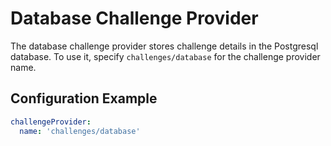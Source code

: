 # Database Challenge Provider

The database challenge provider stores challenge details in the Postgresql database. To use it, specify `challenges/database` for the challenge provider name.

## Configuration Example

```yaml
challengeProvider:
  name: 'challenges/database'
```
